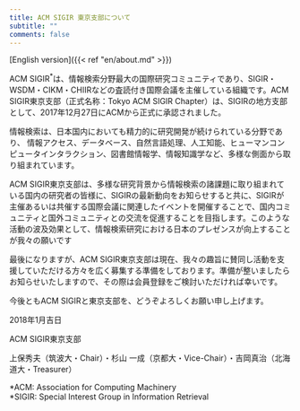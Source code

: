 ```yaml
---
title: ACM SIGIR 東京支部について
subtitle: ""
comments: false
---
```


[English version]({{< ref "en/about.md" >}})

ACM SIGIR<sup>*</sup>は、情報検索分野最大の国際研究コミュニティであり、SIGIR・WSDM・CIKM・CHIIRなどの査読付き国際会議を主催している組織です。ACM SIGIR東京支部（正式名称：Tokyo ACM SIGIR Chapter）は、SIGIRの地方支部として、2017年12月27日にACMから正式に承認されました。 

情報検索は、日本国内においても精力的に研究開発が続けられている分野であり、
情報アクセス、データベース、自然言語処理、人工知能、ヒューマンコンピュータインタラクション、図書館情報学、情報知識学など、多様な側面から取り組まれています。

ACM SIGIR東京支部は、多様な研究背景から情報検索の諸課題に取り組まれている国内の研究者の皆様に、SIGIRの最新動向をお知らせすると共に、SIGIRが主催あるいは共催する国際会議に関連したイベントを開催することで、国内コミュニティと国外コミュニティとの交流を促進することを目指します。このような活動の波及効果として、情報検索研究における日本のプレゼンスが向上することが我々の願いです

最後になりますが、ACM SIGIR東京支部は現在、我々の趣旨に賛同し活動を支援していただける方々を広く募集する準備をしております。準備が整いましたらお知らせいたしますので、その際は会員登録をご検討いただければ幸いです。

今後ともACM SIGIRと東京支部を、どうぞよろしくお願い申し上げます。

2018年1月吉日

ACM SIGIR東京支部

上保秀夫（筑波大・Chair）・杉山 一成（京都大・Vice-Chair）・吉岡真治（北海道大・Treasurer）

*ACM: Association for Computing Machinery<br>
*SIGIR: Special Interest Group in Information Retrieval
